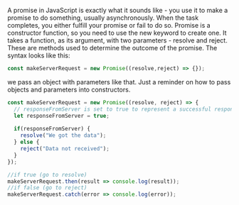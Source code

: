 A promise in JavaScript is exactly what it sounds like - you use it to make a promise to do something, usually asynchronously. When the task completes, you either fulfill your promise or fail to do so. Promise is a constructor function, so you need to use the new keyword to create one. It takes a function, as its argument, with two parameters - resolve and reject. These are methods used to determine the outcome of the promise. The syntax looks like this:

```js
const makeServerRequest = new Promise((resolve,reject) => {});
```

we pass an object with parameters like that. Just a reminder on how to pass objects and parameters into constructors.

```js
const makeServerRequest = new Promise((resolve, reject) => {
  // responseFromServer is set to true to represent a successful response from a server
  let responseFromServer = true;
    
  if(responseFromServer) {
    resolve("We got the data");
  } else {  
    reject("Data not received");
  }
});

//if true (go to resolve)
makeServerRequest.then(result => console.log(result));
//if false (go to reject)
makeServerRequest.catch(error => console.log(error));
```
